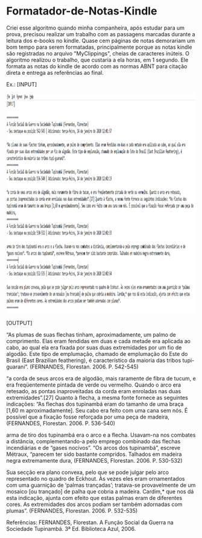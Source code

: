 # Formatador-de-Notas-Kindle

Criei esse algoritmo quando minha companheira, após estudar para um prova, precisou realizar um trabalho com as passagens marcadas durante a leitura dos e-books no kindle. Quase cem páginas de notas demorariam um bom tempo para serem formatadas, principalmente porque as notas kindle são registradas no arquivo "MyClippings", cheias de caracteres inúteis. O algoritmo realizou o trabalho, que custaria a ela horas, em 1 segundo. 
Ele formata as notas do kindle de acordo com as normas ABNT para citação direta e entrega as referências ao final.


Ex.:
[INPUT]

<img width="1319" height="585" src="exemplo kindle notas.png">

[OUTPUT]

“As plumas de suas flechas tinham, aproximadamente, um palmo de comprimento. Elas eram fendidas em duas e cada metade era aplicada ao cabo, ao qual ela era fixada por suas duas extremidades por um fio de algodão. Este tipo de emplumação, chamado de emplumação do Este do Brasil (East Brazilian feathering), é característico da maioria das tribos tupi-guarani”. (FERNANDES, Florestan. 2006. P. 542-545)


 “a corda de seus arcos era de algodão, mais raramente de fibra de tucum, e era freqüentemente pintada de verde ou vermelho. Quando o arco era retesado, as pontas inaproveitadas da corda eram enroladas nas duas extremidades”.[27] Quanto à flecha, a mesma fonte fornece as seguintes indicações: “As flechas dos tupinambá eram do tamanho de uma braça [1,60 m aproximadamente]. Seu cabo era feito com uma cana sem nós. É possível que a fixação fosse reforçada por uma peça de madeira, (FERNANDES, Florestan. 2006. P. 536-540)


 arma de tiro dos tupinambá era o arco e a flecha. Usavam-na nos combates a distância, complementando-a pelo emprego combinado das flechas incendiárias e de “gases nocivos”. “Os arcos dos tupinambá”, escreve Métraux, “parecem ter sido bastante compridos. Talhados em madeira negra extremamente dura, (FERNANDES, Florestan. 2006. P. 530-532)


 Sua secção era plano convexa, pelo que se pode julgar pelo arco representado no quadro de Eckhout. Às vezes eles eram ornamentados com uma guarnição de ‘palmas trançadas’; tratava-se provavelmente de um mosaico [ou trançado] de palha que cobria a madeira. Cardim,* que nos dá esta indicação, ajunta com efeito que estas palmas eram de diferentes cores. As extremidades dos arcos podiam ser também adornadas com plumas”. (FERNANDES, Florestan. 2006. P. 532-535)


Referências:
FERNANDES, Florestan. A Função Social da Guerra na Sociedade Tupinambá. 3ª Ed. Biblioteca Azul, 2006.
